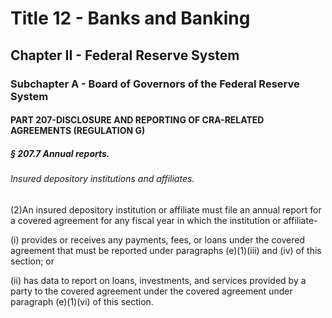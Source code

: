 
# Title 12 - Banks and Banking
## Chapter II - Federal Reserve System
### Subchapter A - Board of Governors of the Federal Reserve System
#### PART 207-DISCLOSURE AND REPORTING OF CRA-RELATED AGREEMENTS (REGULATION G)
##### § 207.7 Annual reports.
###### Insured depository institutions and affiliates.

(2)An insured depository institution or affiliate must file an annual report for a covered agreement for any fiscal year in which the institution or affiliate-

(i) provides or receives any payments, fees, or loans under the covered agreement that must be reported under paragraphs (e)(1)(iii) and (iv) of this section; or

(ii) has data to report on loans, investments, and services provided by a party to the covered agreement under the covered agreement under paragraph (e)(1)(vi) of this section.
